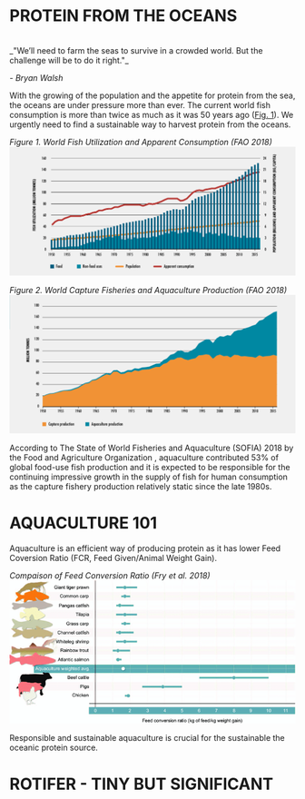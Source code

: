 # PROTEIN FROM THE OCEANS

<br />
_"We’ll need to farm the seas to survive in a crowded world. But the challenge will be to do it right."_ 

_- Bryan Walsh_

With the growing of the population and the appetite for protein from the sea, the oceans are under pressure more than
ever. The current world fish consumption is more than twice as much as it was 50 years ago ([Fig. 1](#fig1)). We
 urgently
 need to
 find a
sustainable way to harvest protein from the oceans.

_<a name='fig1'> Figure 1. World Fish Utilization and Apparent Consumption (FAO 2018)_
![World Fish Utilization and Apparent Consumption](images/sofia-consumption.png) 


_<a name='fig2'>Figure 2. World Capture Fisheries and Aquaculture Production (FAO 2018)_
![World Capture Fisheries and Aquaculture Production ](images/sofia-production.png) 


According to The State of World Fisheries and Aquaculture (SOFIA) 2018 by the Food and Agriculture Organization
, aquaculture contributed 53% of global food-use fish production and it is expected to be responsible for the
continuing impressive growth in the supply of fish for human consumption as the capture fishery production
relatively static since the late 1980s. 

# AQUACULTURE 101

Aquaculture is an efficient way of producing protein as it has lower Feed Coversion Ratio (FCR, Feed Given/Animal
Weight Gain).

_Compaison of Feed Conversion Ratio (Fry et al. 2018)_
![Compaison of Feed Conversion Ratio](images/fcr.png) 

 
 
Responsible and sustainable aquaculture is crucial for the sustainable the oceanic protein source. 



# ROTIFER - TINY BUT SIGNIFICANT

